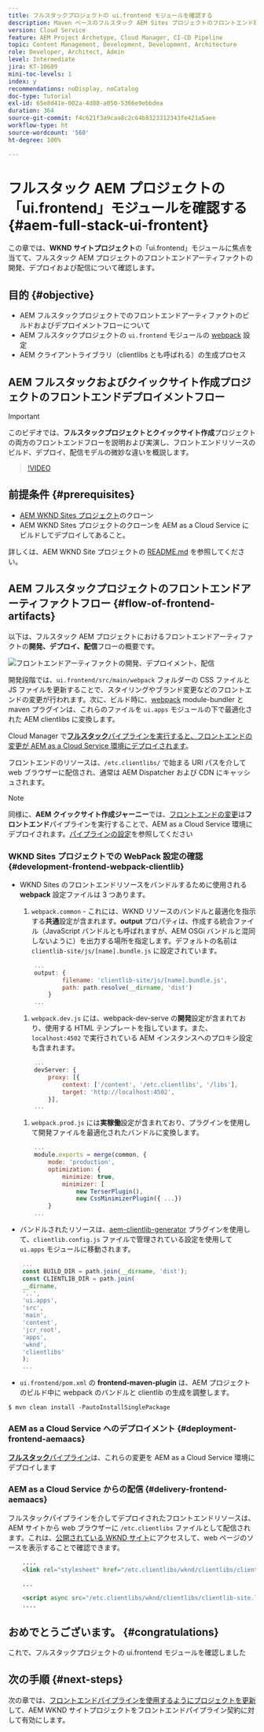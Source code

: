 ```yaml
---
title: フルスタックプロジェクトの ui.frontend モジュールを確認する
description: Maven ベースのフルスタック AEM Sites プロジェクトのフロントエンド開発、デプロイメント、配信のライフサイクルを確認します。
version: Cloud Service
feature: AEM Project Archetype, Cloud Manager, CI-CD Pipeline
topic: Content Management, Development, Development, Architecture
role: Developer, Architect, Admin
level: Intermediate
jira: KT-10689
mini-toc-levels: 1
index: y
recommendations: noDisplay, noCatalog
doc-type: Tutorial
exl-id: 65e8d41e-002a-4d80-a050-5366e9ebbdea
duration: 364
source-git-commit: f4c621f3a9caa8c2c64b8323312343fe421a5aee
workflow-type: ht
source-wordcount: '560'
ht-degree: 100%

---
```


# フルスタック AEM プロジェクトの「ui.frontend」モジュールを確認する {#aem-full-stack-ui-frontent}

この章では、__WKND サイトプロジェクト__&#x200B;の「ui.frontend」モジュールに焦点を当てて、フルスタック AEM プロジェクトのフロントエンドアーティファクトの開発、デプロイおよび配信について確認します。


## 目的 {#objective}

* AEM フルスタックプロジェクトでのフロントエンドアーティファクトのビルドおよびデプロイメントフローについて
* AEM フルスタックプロジェクトの `ui.frontend` モジュールの [webpack](https://webpack.js.org/) 設定
* AEM クライアントライブラリ（clientlibs とも呼ばれる）の生成プロセス

## AEM フルスタックおよびクイックサイト作成プロジェクトのフロントエンドデプロイメントフロー

>[!IMPORTANT]
>
>このビデオでは、**フルスタックプロジェクトとクイックサイト作成**&#x200B;プロジェクトの両方のフロントエンドフローを説明および実演し、フロントエンドリソースのビルド、デプロイ、配信モデルの微妙な違いを概説します。

>[!VIDEO](https://video.tv.adobe.com/v/3409344?quality=12&learn=on)

## 前提条件 {#prerequisites}


* [AEM WKND Sites プロジェクト](https://github.com/adobe/aem-guides-wknd)のクローン
* AEM WKND Sites プロジェクトのクローンを AEM as a Cloud Service にビルドしてデプロイしてあること。

詳しくは、AEM WKND Site プロジェクトの [README.md](https://github.com/adobe/aem-guides-wknd/blob/main/README.md) を参照してください。

## AEM フルスタックプロジェクトのフロントエンドアーティファクトフロー {#flow-of-frontend-artifacts}

以下は、フルスタック AEM プロジェクトにおけるフロントエンドアーティファクトの&#x200B;__開発、デプロイ、配信__&#x200B;フローの概要です。

![フロントエンドアーティファクトの開発、デプロイメント、配信](assets/Dev-Deploy-Delivery-AEM-Project.png)


開発段階では、`ui.frontend/src/main/webpack` フォルダーの CSS ファイルと JS ファイルを更新することで、スタイリングやブランド変更などのフロントエンドの変更が行われます。次に、ビルド時に、[webpack](https://webpack.js.org/) module-bundler と maven プラグインは、これらのファイルを `ui.apps` モジュールの下で最適化された AEM clientlibs に変換します。

Cloud Manager で&#x200B;[__フルスタック__&#x200B;パイプラインを実行すると、フロントエンドの変更が AEM as a Cloud Service 環境にデプロイされます](https://experienceleague.adobe.com/docs/experience-manager-cloud-service/content/implementing/using-cloud-manager/cicd-pipelines/introduction-ci-cd-pipelines.html?lang=ja)。

フロントエンドのリソースは、`/etc.clientlibs/` で始まる URI パスを介して web ブラウザーに配信され、通常は AEM Dispatcher および CDN にキャッシュされます。


>[!NOTE]
>
> 同様に、__AEM クイックサイト作成ジャーニー__&#x200B;では、[フロントエンドの変更](https://experienceleague.adobe.com/docs/experience-manager-cloud-service/content/sites/administering/site-creation/quick-site/customize-theme.html?lang=ja)は&#x200B;__フロントエンド__&#x200B;パイプラインを実行することで、AEM as a Cloud Service 環境にデプロイされます。[パイプラインの設定](https://experienceleague.adobe.com/docs/experience-manager-cloud-service/content/sites/administering/site-creation/quick-site/pipeline-setup.html?lang=ja)を参照してください

### WKND Sites プロジェクトでの WebPack 設定の確認 {#development-frontend-webpack-clientlib}

* WKND Sites のフロントエンドリソースをバンドルするために使用される __webpack__ 設定ファイルは 3 つあります。

   1. `webpack.common` - これには、WKND リソースのバンドルと最適化を指示する&#x200B;__共通__&#x200B;設定が含まれます。__output__ プロパティは、作成する統合ファイル（JavaScript バンドルとも呼ばれますが、AEM OSGi バンドルと混同しないように）を出力する場所を指定します。デフォルトの名前は `clientlib-site/js/[name].bundle.js` に設定されています。

  ```javascript
      ...
      output: {
              filename: 'clientlib-site/js/[name].bundle.js',
              path: path.resolve(__dirname, 'dist')
          }
      ...    
  ```

   1. `webpack.dev.js` には、webpack-dev-serve の&#x200B;__開発__&#x200B;設定が含まれており、使用する HTML テンプレートを指しています。また、`localhost:4502` で実行されている AEM インスタンスへのプロキシ設定も含まれます。

  ```javascript
      ...
      devServer: {
          proxy: [{
              context: ['/content', '/etc.clientlibs', '/libs'],
              target: 'http://localhost:4502',
          }],
      ...    
  ```

   1. `webpack.prod.js` には&#x200B;__実稼働__&#x200B;設定が含まれており、プラグインを使用して開発ファイルを最適化されたバンドルに変換します。

  ```javascript
      ...
      module.exports = merge(common, {
          mode: 'production',
          optimization: {
              minimize: true,
              minimizer: [
                  new TerserPlugin(),
                  new CssMinimizerPlugin({ ...})
          }
      ...    
  ```


* バンドルされたリソースは、[aem-clientlib-generator](https://www.npmjs.com/package/aem-clientlib-generator) プラグインを使用して、`clientlib.config.js` ファイルで管理されている設定を使用して `ui.apps` モジュールに移動されます。

```javascript
    ...
    const BUILD_DIR = path.join(__dirname, 'dist');
    const CLIENTLIB_DIR = path.join(
    __dirname,
    '..',
    'ui.apps',
    'src',
    'main',
    'content',
    'jcr_root',
    'apps',
    'wknd',
    'clientlibs'
    );
    ...
```

* `ui.frontend/pom.xml` の __frontend-maven-plugin__ は、AEM プロジェクトのビルド中に webpack のバンドルと clientlib の生成を調整します。

`$ mvn clean install -PautoInstallSinglePackage`

### AEM as a Cloud Service へのデプロイメント {#deployment-frontend-aemaacs}

[__フルスタック__&#x200B;パイプライン](https://experienceleague.adobe.com/docs/experience-manager-cloud-service/content/implementing/using-cloud-manager/cicd-pipelines/introduction-ci-cd-pipelines.html?lang=ja#full-stack-pipeline)は、これらの変更を AEM as a Cloud Service 環境にデプロイします


### AEM as a Cloud Service からの配信 {#delivery-frontend-aemaacs}

フルスタックパイプラインを介してデプロイされたフロントエンドリソースは、AEM サイトから web ブラウザーに `/etc.clientlibs` ファイルとして配信されます。これは、[公開されている WKND サイト](https://wknd.site/content/wknd/us/en.html)にアクセスして、web ページのソースを表示することで確認できます。

```html
    ....
    <link rel="stylesheet" href="/etc.clientlibs/wknd/clientlibs/clientlib-site.lc-181cd4102f7f49aa30eea548a7715c31-lc.min.css" type="text/css">

    ...

    <script async src="/etc.clientlibs/wknd/clientlibs/clientlib-site.lc-d4e7c03fe5c6a405a23b3ca1cc3dcd3d-lc.min.js"></script>
    ....
```

## おめでとうございます。 {#congratulations}

これで、フルスタックプロジェクトの ui.frontend モジュールを確認しました

## 次の手順 {#next-steps}

次の章では、[フロントエンドパイプラインを使用するようにプロジェクトを更新](update-project.md)して、AEM WKND サイトプロジェクトをフロントエンドパイプライン契約に対して有効にします。
